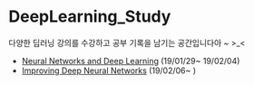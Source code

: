 # DeepLearning_Study
다양한 딥러닝 강의를 수강하고 공부 기록을 남기는 공간입니다아 ~ >_<

* [Neural Networks and Deep Learning](https://www.youtube.com/playlist?list=PLkDaE6sCZn6Ec-XTbcX1uRg2_u4xOEky0) (19/01/29~ 19/02/04)
* [Improving Deep Neural Networks](https://www.youtube.com/playlist?list=PLkDaE6sCZn6Hn0vK8co82zjQtt3T2Nkqc) (19/02/06~ )

